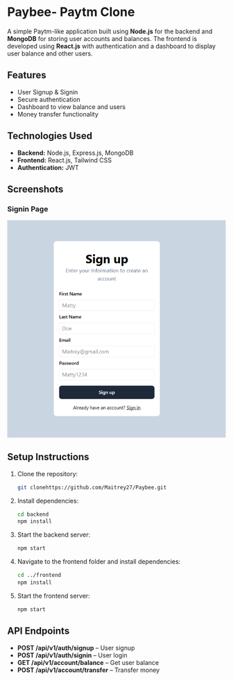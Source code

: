 # Paybee- Paytm Clone

A simple Paytm-like application built using **Node.js** for the backend and **MongoDB** for storing user accounts and balances. The frontend is developed using **React.js** with authentication and a dashboard to display user balance and other users.

## Features

- User Signup & Signin  
- Secure authentication  
- Dashboard to view balance and users  
- Money transfer functionality  

## Technologies Used

- **Backend:** Node.js, Express.js, MongoDB  
- **Frontend:** React.js, Tailwind CSS  
- **Authentication:** JWT  

## Screenshots  

### Signin Page  
![Signin Page](./assets/signin.png)  

## Setup Instructions  

1. Clone the repository:  
   ```bash
   git clonehttps://github.com/Maitrey27/Paybee.git
   ```
2. Install dependencies:  
   ```bash
   cd backend
   npm install
   ```
3. Start the backend server:  
   ```bash
   npm start
   ```
4. Navigate to the frontend folder and install dependencies:  
   ```bash
   cd ../frontend
   npm install
   ```
5. Start the frontend server:  
   ```bash
   npm start
   ```

## API Endpoints  

- **POST /api/v1/auth/signup** – User signup  
- **POST /api/v1/auth/signin** – User login  
- **GET /api/v1/account/balance** – Get user balance  
- **POST /api/v1/account/transfer** – Transfer money  
